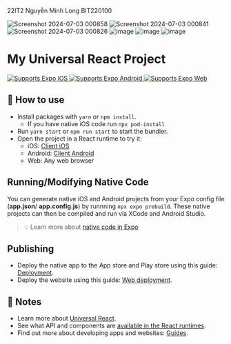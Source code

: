 22IT2 Nguyễn Minh Long BIT220100

![Screenshot 2024-07-03 000858](https://github.com/minhlong1802/MiniApp/assets/137919484/6eb4c9b9-9678-4f31-8faf-2d55054d3f7e)
![Screenshot 2024-07-03 000841](https://github.com/minhlong1802/MiniApp/assets/137919484/5c801d8c-54d3-45e0-af1f-773a85c46d8a)
![Screenshot 2024-07-03 000826](https://github.com/minhlong1802/MiniApp/assets/137919484/f5de0fd4-f269-4a0b-9902-9fedfde42d28)
![image](https://github.com/user-attachments/assets/86ea2415-642b-4fa3-bea4-1e4a5d9597b4)
![image](https://github.com/user-attachments/assets/292fc147-e8a2-4868-961f-df2f7e779d9a)
![image](https://github.com/user-attachments/assets/b54a6f3a-74fc-45b1-b3e4-45b7ca2cfa27)

# My Universal React Project

<p>
  <!-- iOS -->
  <a href="https://itunes.apple.com/app/apple-store/id982107779">
    <img alt="Supports Expo iOS" longdesc="Supports Expo iOS" src="https://img.shields.io/badge/iOS-4630EB.svg?style=flat-square&logo=APPLE&labelColor=999999&logoColor=fff" />
  </a>
  <!-- Android -->
  <a href="https://play.google.com/store/apps/details?id=host.exp.exponent&referrer=blankexample">
    <img alt="Supports Expo Android" longdesc="Supports Expo Android" src="https://img.shields.io/badge/Android-4630EB.svg?style=flat-square&logo=ANDROID&labelColor=A4C639&logoColor=fff" />
  </a>
  <!-- Web -->
  <a href="https://docs.expo.dev/workflow/web/">
    <img alt="Supports Expo Web" longdesc="Supports Expo Web" src="https://img.shields.io/badge/web-4630EB.svg?style=flat-square&logo=GOOGLE-CHROME&labelColor=4285F4&logoColor=fff" />
  </a>
</p>

## 🚀 How to use

- Install packages with `yarn` or `npm install`.
  - If you have native iOS code run `npx pod-install`
- Run `yarn start` or `npm run start` to start the bundler.
- Open the project in a React runtime to try it:
  - iOS: [Client iOS](https://itunes.apple.com/app/apple-store/id982107779)
  - Android: [Client Android](https://play.google.com/store/apps/details?id=host.exp.exponent&referrer=blankexample)
  - Web: Any web browser

## Running/Modifying Native Code

You can generate native iOS and Android projects from your Expo config file (**app.json**/ **app.config.js**) by runnning `npx expo prebuild`. These native projects can then be compiled and run via XCode and Android Studio.

> 💡 Learn more about [native code in Expo](https://docs.expo.dev/workflow/customizing/)

## Publishing

- Deploy the native app to the App store and Play store using this guide: [Deployment](https://docs.expo.dev/distribution/app-stores/).
- Deploy the website using this guide: [Web deployment](https://docs.expo.dev/distribution/publishing-websites/).

## 📝 Notes

- Learn more about [Universal React](https://docs.expo.dev/).
- See what API and components are [available in the React runtimes](https://docs.expo.dev/versions/latest/).
- Find out more about developing apps and websites: [Guides](https://docs.expo.dev/guides/).
